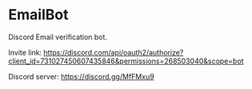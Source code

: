# EmailBot

Discord Email verification bot.

Invite link: https://discord.com/api/oauth2/authorize?client_id=731027450607435846&permissions=268503040&scope=bot

Discord server: https://discord.gg/MfFMxu9
